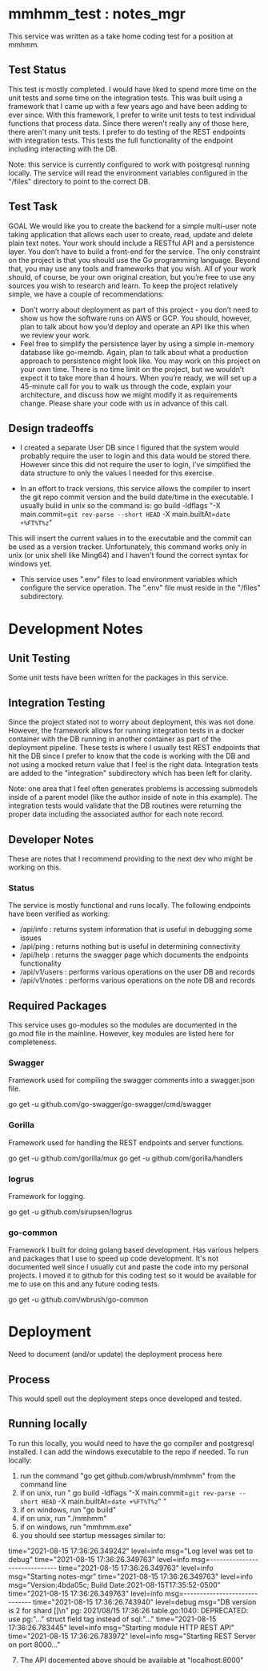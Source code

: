 # mmhmm_test : notes_mgr
This service was written as a take home coding test for a position at mmhmm.

## Test Status
This test is mostly completed. I would have liked to spend more time on the unit tests and some time on the integration tests. This was built using a framework that I came up with a few years ago and have 
been adding to ever since. With this framework, I prefer to write unit tests to test individual functions that process data. Since there weren't really any of those here, there aren't many unit tests. I 
prefer to do testing of the REST endpoints with integration tests. This tests the full functionality of the endpoint including interacting with the DB. 

Note: this service is currently configured to work with postgresql running locally. The service will read the environment variables configured in the "/files" directory to point to the correct DB.

## Test Task
GOAL
We would like you to create the backend for a simple multi-user note taking application that allows each
user to create, read, update and delete plain text notes. Your work should include a RESTful API and a
persistence layer. You don’t have to build a front-end for the service.
The only constraint on the project is that you should use the Go programming language. Beyond that,
you may use any tools and frameworks that you wish. All of your work should, of course, be your own
original creation, but you’re free to use any sources you wish to research and learn.
To keep the project relatively simple, we have a couple of recommendations:
- Don’t worry about deployment as part of this project - you don’t need to show us how the
software runs on AWS or GCP. You should, however, plan to talk about how you’d deploy and
operate an API like this when we review your work.
- Feel free to simplify the persistence layer by using a simple in-memory database like
go-memdb. Again, plan to talk about what a production approach to persistence might look like.
You may work on this project on your own time. There is no time limit on the project, but we wouldn’t
expect it to take more than 4 hours. When you’re ready, we will set up a 45-minute call for you to walk
us through the code, explain your architecture, and discuss how we might modify it as requirements
change. Please share your code with us in advance of this call.

## Design tradeoffs

- I created a separate User DB since I figured that the system would probably require the user to login and this data would be stored there. However since this did not require the user to login, I've 
simplified the data structure to only the values I needed for this exercise.

- In an effort to track versions, this service allows the compiler to insert the git repo commit version and the build date/time in the executable. I usually build in unix so the command is:
go build -ldflags "-X main.commit=`git rev-parse --short HEAD` -X main.builtAt=`date +%FT%T%z`"

This will insert the current values in to the executable and the commit can be used as a version tracker. Unfortunately, this command works only in unix (or unix shell like Ming64) and I haven't found the correct syntax for windows yet.

- This service uses ".env" files to load environment variables which configure the service operation. The ".env" file must reside in the "/files" subdirectory.

# Development Notes

## Unit Testing
Some unit tests have been written for the packages in this service. 

## Integration Testing
Since the project stated not to worry about deployment, this was not done. However, the framework allows for running integration tests in a docker container with the DB running in another container as part of the deployment pipeline. These
tests is where I usually test REST endpoints that hit the DB since I prefer to know that the code is working with the DB and not using a mocked return value that I feel is the right data. Integration tests are added to the "integration" subdirectory
which has been left for clarity.

Note: one area that I feel often generates problems is accessing submodels inside of a parent model (like the author inside of note in this example). The integration tests would validate that the DB routines were returning the proper data including
the associated author for each note record.

## Developer Notes
These are notes that I recommend providing to the next dev who might be working on this.

### Status
The service is mostly functional and runs locally. The following endpoints have been verified as working:
 - /api/info : returns system information that is useful in debugging some issues
 - /api/ping : returns nothing but is useful in determining connectivity
 - /api/help : returns the swagger page which documents the endpoints functionality
 - /api/v1/users : performs various operations on the user DB and records
 - /api/v1/notes : performs various operations on the note DB and records

## Required Packages
This service uses go-modules so the modules are documented in the go.mod file in the mainline. However, key modules are listed here for completeness.

### Swagger
Framework used for compiling the swagger comments into a swagger.json file.

go get -u github.com/go-swagger/go-swagger/cmd/swagger

### Gorilla
Framework used for handling the REST endpoints and server functions.

go get -u github.com/gorilla/mux
go get -u github.com/gorilla/handlers

### logrus
Framework for logging.

go get -u github.com/sirupsen/logrus

### go-common
Framework I built for doing golang based development. Has various helpers and packages that I use to speed up code development. It's not documented well since I usually cut and paste the code into my personal projects. I moved it to github
for this coding test so it would be available for me to use on this and any future coding tests.

go get -u github.com/wbrush/go-common

# Deployment
Need to document (and/or update) the deployment process here

## Process
This would spell out the deployment steps once developed and tested.

## Running locally
To run this locally, you would need to have the go compiler and postgresql installed. I can add the windows executable to the repo if needed. To run locally:
1. run the command "go get github.com/wbrush/mmhmm" from the command line
2. if on unix, run " go build -ldflags "-X main.commit=`git rev-parse --short HEAD` -X main.builtAt=`date +%FT%T%z`" "
3. if on windows, run "go build"
4. if on unix, run "./mmhmm" 
5. if on windows, run "mmhmm.exe"
6. you should see startup messages similar to:

time="2021-08-15 17:36:26.349242" level=info msg="Log level was set to debug"
time="2021-08-15 17:36:26.349763" level=info msg=------------------------------
time="2021-08-15 17:36:26.349763" level=info msg="Starting notes-mgr"
time="2021-08-15 17:36:26.349763" level=info msg="Version:4bda05c; Build Date:2021-08-15T17:35:52-0500"
time="2021-08-15 17:36:26.349763" level=info msg=------------------------------
time="2021-08-15 17:36:26.743940" level=debug msg="DB version is 2 for shard []\n"
pg: 2021/08/15 17:36:26 table.go:1040: DEPRECATED: use pg:"..." struct field tag instead of sql:"..."
time="2021-08-15 17:36:26.783445" level=info msg="Starting module HTTP REST API"
time="2021-08-15 17:36:26.783972" level=info msg="Starting REST Server on port 8000..."

7. The API docemented above should be available at "localhost:8000"
